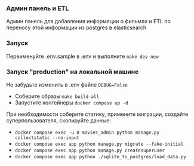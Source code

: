 ### Админ панель и ETL

Админ панель для добавления информации о фильмах и ETL по переносу этой информации
из postgres в elasticsearch

### Запуск

Переименуйте .env.sample в .env и выполните `make dev-new`

### Запуск "production" на локальной машине

Не забудьте изменить в .env файле `DEBUG=False`

- Соберите образы `make build-all`
- Запустите контейнеры `docker compose up -d`

При необходимости соберите статику, примените миграции, создайте суперпользователя, 
скопируйте данные:

- `docker compose exec -u 0 movies_admin python manage.py collectstatic --no-input`
- `docker compose exec app python manage.py migrate --fake-initial`  
- `docker compose exec app python manage.py createsuperuser`  
- `docker compose exec app python ./sqlite_to_postgres/load_data.py`  
